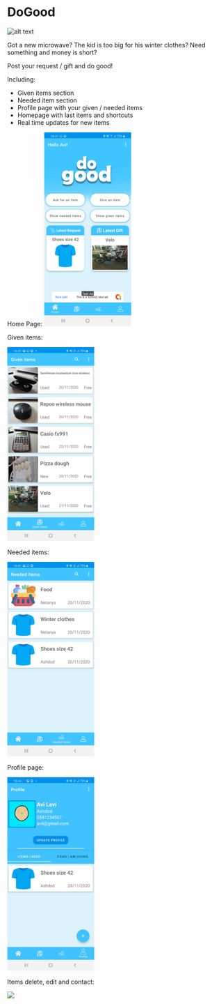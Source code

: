 # DoGood
![alt text](https://github.com/Vadix3/DoGood/blob/master/app/src/main/res/mipmap-xxxhdpi/ic_launcher_foreground.png?raw=true)

Got a new microwave? 
The kid is too big for his winter clothes?
Need something and money is short?

Post your request / gift and do good!

Including:
- Given items section
- Needed item section
- Profile page with your given / needed items
- Homepage with last items and shortcuts
- Real time updates for new items

Home Page:
<img src="https://github.com/Vadix3/DoGood/blob/master/readmeSrc/homepage.jpg" width="200" />

Given items:

<img src="https://github.com/Vadix3/DoGood/blob/master/readmeSrc/given_items.jpg" width="200" />

Needed items:

<img src="https://github.com/Vadix3/DoGood/blob/master/readmeSrc/needed_items.jpg" width="200" />

Profile page:

<img src="https://github.com/Vadix3/DoGood/blob/master/readmeSrc/profile_page_gif.gif" width="200" />

Items delete, edit and contact:

<img src="https://github.com/Vadix3/DoGood/blob/master/readmeSrc/item_details_gif.gif" width="200" />


